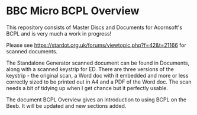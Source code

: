 # BBC Micro BCPL Overview

This repository consists of Master Discs and Documents for Acornsoft's BCPL and is very much a work in progress!

Please see https://stardot.org.uk/forums/viewtopic.php?f=42&t=21166 for scanned documents.

The Standalone Generator scanned document can be found in Documents, along with a scanned keystrip for ED. There are three versions of the keystrip - the original scan, a Word doc with it embedded and more or less correctly sized to be printed out in A4 and a PDF of the Word doc. The scan needs a bit of tidying up when I get chance but it perfectly usable.

The document BCPL Overview gives an introduction to using BCPL on the Beeb. It will be updated and new sections added.


